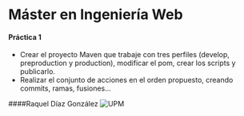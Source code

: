 # Máster en Ingeniería Web

#### Práctica 1
* Crear el proyecto Maven que trabaje con tres perfiles (develop, preproduction y production), modificar el pom, crear los scripts y publicarlo.
* Realizar el conjunto de acciones en el orden propuesto, creando commits, ramas, fusiones...

####Raquel Díaz González
![UPM](http://www.upm.es/estaticos/imagenes/comunes/universidad_politecnica_logoI.png) 
